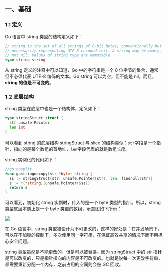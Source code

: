 ## 一、基础

### 1.1 定义

Go 语言中 string 类型的结构定义如下：

```go
// string is the set of all strings pf 8-bit bytes, conventionally but not
// necessarily representing UTF-8-encoded text. A string may be empty, but
// not nil. Values of string type are ummutable.
type string string
```

从 string 定义的注释中可以知道，Go 中的字符串是一个 8 位字节的集合，通常但不必须代表 UTF-8 编码的文本。Go string 可以为空，但不能是 nil。而且，**string 的值是不可变的**。

### 1.2 底层结构

string 类型在底层中也是一个结构体，定义如下：

```go
type stringStruct struct {
  str unsafe.Pointer
  len int
}
```

可以看到 string 的底层结构 stringStruct 与 slice 的结构类似：`str`字段是一个指针，指向的是某个数组的首地址，`len`字段代表的就是数组长度。

string 实例化的代码如下：

```go
//go:nosplit
func gostringnocopy(str *byte) string {
  ss := stringStruct{str: unsafe.Pointer(str), len: findnull(str)}
  s := *(*string)(unsafe.Pointer(&ss))
  return s
}
```

可以看到，初始化 string 实例时，传入的是一个 byte 类型的指针。所以，string 类型底层本质上是一个 byte 类型的数组，示意图如下所示：

![](http://cnd.qiniu.lin07ux.cn/markdown/1638859305712-5731908639fa.jpg)

在 Go 语言中，string 类型被设计为不可更改的，这样的好处是：在并发场景下，可以在不加锁的控制下，多次使用同一字符串，在保证高效共享的情况下而不用担心安全问题。

string 类型虽然是不能更改的，但是可以被替换。因为 stringStruct 中的 str 指针是可以改变的，只是指针指向的内容是不可改变的。也就是说每一次更改字符串，都需要重新分配一个内存，之前占用的空间则会被 GC 回收。



